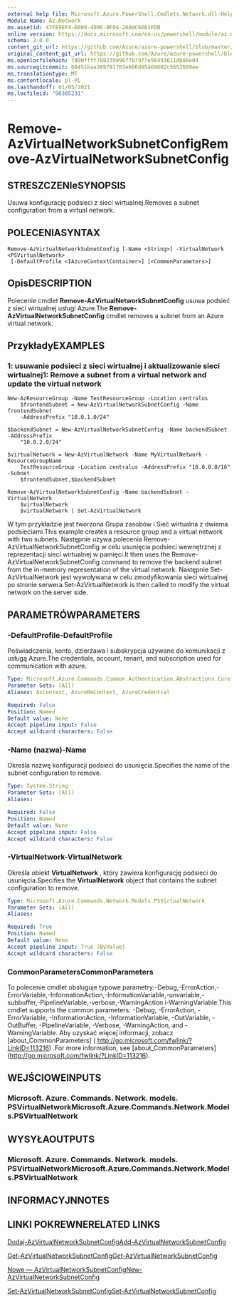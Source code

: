 ```yaml
---
external help file: Microsoft.Azure.PowerShell.Cmdlets.Network.dll-Help.xml
Module Name: Az.Network
ms.assetid: 47FE9EF4-6000-4096-8F04-26A0C6661FDB
online version: https://docs.microsoft.com/en-us/powershell/module/az.network/remove-azvirtualnetworksubnetconfig
schema: 2.0.0
content_git_url: https://github.com/Azure/azure-powershell/blob/master/src/Network/Network/help/Remove-AzVirtualNetworkSubnetConfig.md
original_content_git_url: https://github.com/Azure/azure-powershell/blob/master/src/Network/Network/help/Remove-AzVirtualNetworkSubnetConfig.md
ms.openlocfilehash: 7d90ffff788239996f7b79f7e56493611db86e04
ms.sourcegitcommit: 68451baa389791703e666d95469602c5652609ee
ms.translationtype: MT
ms.contentlocale: pl-PL
ms.lasthandoff: 01/05/2021
ms.locfileid: "98385231"
---
```

# <span data-ttu-id="ac5c8-101">Remove-AzVirtualNetworkSubnetConfig</span><span class="sxs-lookup"><span data-stu-id="ac5c8-101">Remove-AzVirtualNetworkSubnetConfig</span></span>

## <span data-ttu-id="ac5c8-102">STRESZCZENIe</span><span class="sxs-lookup"><span data-stu-id="ac5c8-102">SYNOPSIS</span></span>
<span data-ttu-id="ac5c8-103">Usuwa konfigurację podsieci z sieci wirtualnej.</span><span class="sxs-lookup"><span data-stu-id="ac5c8-103">Removes a subnet configuration from a virtual network.</span></span>

## <span data-ttu-id="ac5c8-104">POLECENIA</span><span class="sxs-lookup"><span data-stu-id="ac5c8-104">SYNTAX</span></span>

```
Remove-AzVirtualNetworkSubnetConfig [-Name <String>] -VirtualNetwork <PSVirtualNetwork>
 [-DefaultProfile <IAzureContextContainer>] [<CommonParameters>]
```

## <span data-ttu-id="ac5c8-105">Opis</span><span class="sxs-lookup"><span data-stu-id="ac5c8-105">DESCRIPTION</span></span>
<span data-ttu-id="ac5c8-106">Polecenie cmdlet **Remove-AzVirtualNetworkSubnetConfig** usuwa podsieć z sieci wirtualnej usługi Azure.</span><span class="sxs-lookup"><span data-stu-id="ac5c8-106">The **Remove-AzVirtualNetworkSubnetConfig** cmdlet removes a subnet from an Azure virtual network.</span></span>

## <span data-ttu-id="ac5c8-107">Przykłady</span><span class="sxs-lookup"><span data-stu-id="ac5c8-107">EXAMPLES</span></span>

### <span data-ttu-id="ac5c8-108">1: usuwanie podsieci z sieci wirtualnej i aktualizowanie sieci wirtualnej</span><span class="sxs-lookup"><span data-stu-id="ac5c8-108">1: Remove a subnet from a virtual network and update the virtual network</span></span>
```
New-AzResourceGroup -Name TestResourceGroup -Location centralus
    $frontendSubnet = New-AzVirtualNetworkSubnetConfig -Name frontendSubnet 
    -AddressPrefix "10.0.1.0/24"

$backendSubnet = New-AzVirtualNetworkSubnetConfig -Name backendSubnet -AddressPrefix 
    "10.0.2.0/24"

$virtualNetwork = New-AzVirtualNetwork -Name MyVirtualNetwork -ResourceGroupName 
    TestResourceGroup -Location centralus -AddressPrefix "10.0.0.0/16" -Subnet 
    $frontendSubnet,$backendSubnet

Remove-AzVirtualNetworkSubnetConfig -Name backendSubnet -VirtualNetwork 
    $virtualNetwork
    $virtualNetwork | Set-AzVirtualNetwork
```

<span data-ttu-id="ac5c8-109">W tym przykładzie jest tworzona Grupa zasobów i Sieć wirtualna z dwiema podsieciami.</span><span class="sxs-lookup"><span data-stu-id="ac5c8-109">This example creates a resource group and a virtual network with two subnets.</span></span> <span data-ttu-id="ac5c8-110">Następnie używa polecenia Remove-AzVirtualNetworkSubnetConfig w celu usunięcia podsieci wewnętrznej z reprezentacji sieci wirtualnej w pamięci.</span><span class="sxs-lookup"><span data-stu-id="ac5c8-110">It then uses the Remove-AzVirtualNetworkSubnetConfig command to remove the backend subnet from the in-memory representation of the virtual network.</span></span> <span data-ttu-id="ac5c8-111">Następnie Set-AzVirtualNetwork jest wywoływana w celu zmodyfikowania sieci wirtualnej po stronie serwera.</span><span class="sxs-lookup"><span data-stu-id="ac5c8-111">Set-AzVirtualNetwork is then called to modify the virtual network on the server side.</span></span>

## <span data-ttu-id="ac5c8-112">PARAMETRÓW</span><span class="sxs-lookup"><span data-stu-id="ac5c8-112">PARAMETERS</span></span>

### <span data-ttu-id="ac5c8-113">-DefaultProfile</span><span class="sxs-lookup"><span data-stu-id="ac5c8-113">-DefaultProfile</span></span>
<span data-ttu-id="ac5c8-114">Poświadczenia, konto, dzierżawa i subskrypcja używane do komunikacji z usługą Azure.</span><span class="sxs-lookup"><span data-stu-id="ac5c8-114">The credentials, account, tenant, and subscription used for communication with azure.</span></span>

```yaml
Type: Microsoft.Azure.Commands.Common.Authentication.Abstractions.Core.IAzureContextContainer
Parameter Sets: (All)
Aliases: AzContext, AzureRmContext, AzureCredential

Required: False
Position: Named
Default value: None
Accept pipeline input: False
Accept wildcard characters: False
```

### <span data-ttu-id="ac5c8-115">-Name (nazwa)</span><span class="sxs-lookup"><span data-stu-id="ac5c8-115">-Name</span></span>
<span data-ttu-id="ac5c8-116">Określa nazwę konfiguracji podsieci do usunięcia.</span><span class="sxs-lookup"><span data-stu-id="ac5c8-116">Specifies the name of the subnet configuration to remove.</span></span>

```yaml
Type: System.String
Parameter Sets: (All)
Aliases:

Required: False
Position: Named
Default value: None
Accept pipeline input: False
Accept wildcard characters: False
```

### <span data-ttu-id="ac5c8-117">-VirtualNetwork</span><span class="sxs-lookup"><span data-stu-id="ac5c8-117">-VirtualNetwork</span></span>
<span data-ttu-id="ac5c8-118">Określa obiekt **VirtualNetwork** , który zawiera konfigurację podsieci do usunięcia.</span><span class="sxs-lookup"><span data-stu-id="ac5c8-118">Specifies the **VirtualNetwork** object that contains the subnet configuration to remove.</span></span>

```yaml
Type: Microsoft.Azure.Commands.Network.Models.PSVirtualNetwork
Parameter Sets: (All)
Aliases:

Required: True
Position: Named
Default value: None
Accept pipeline input: True (ByValue)
Accept wildcard characters: False
```

### <span data-ttu-id="ac5c8-119">CommonParameters</span><span class="sxs-lookup"><span data-stu-id="ac5c8-119">CommonParameters</span></span>
<span data-ttu-id="ac5c8-120">To polecenie cmdlet obsługuje typowe parametry:-Debug,-ErrorAction,-ErrorVariable,-InformationAction,-InformationVariable,-unvariable,-subbuffer,-PipelineVariable,-verbose,-WarningAction i-WarningVariable.</span><span class="sxs-lookup"><span data-stu-id="ac5c8-120">This cmdlet supports the common parameters: -Debug, -ErrorAction, -ErrorVariable, -InformationAction, -InformationVariable, -OutVariable, -OutBuffer, -PipelineVariable, -Verbose, -WarningAction, and -WarningVariable.</span></span> <span data-ttu-id="ac5c8-121">Aby uzyskać więcej informacji, zobacz [about_CommonParameters] ( http://go.microsoft.com/fwlink/?LinkID=113216) .</span><span class="sxs-lookup"><span data-stu-id="ac5c8-121">For more information, see [about_CommonParameters] (http://go.microsoft.com/fwlink/?LinkID=113216).</span></span>

## <span data-ttu-id="ac5c8-122">WEJŚCIOWE</span><span class="sxs-lookup"><span data-stu-id="ac5c8-122">INPUTS</span></span>

### <span data-ttu-id="ac5c8-123">Microsoft. Azure. Commands. Network. models. PSVirtualNetwork</span><span class="sxs-lookup"><span data-stu-id="ac5c8-123">Microsoft.Azure.Commands.Network.Models.PSVirtualNetwork</span></span>

## <span data-ttu-id="ac5c8-124">WYSYŁA</span><span class="sxs-lookup"><span data-stu-id="ac5c8-124">OUTPUTS</span></span>

### <span data-ttu-id="ac5c8-125">Microsoft. Azure. Commands. Network. models. PSVirtualNetwork</span><span class="sxs-lookup"><span data-stu-id="ac5c8-125">Microsoft.Azure.Commands.Network.Models.PSVirtualNetwork</span></span>

## <span data-ttu-id="ac5c8-126">INFORMACYJN</span><span class="sxs-lookup"><span data-stu-id="ac5c8-126">NOTES</span></span>

## <span data-ttu-id="ac5c8-127">LINKI POKREWNE</span><span class="sxs-lookup"><span data-stu-id="ac5c8-127">RELATED LINKS</span></span>

[<span data-ttu-id="ac5c8-128">Dodaj-AzVirtualNetworkSubnetConfig</span><span class="sxs-lookup"><span data-stu-id="ac5c8-128">Add-AzVirtualNetworkSubnetConfig</span></span>](./Add-AzVirtualNetworkSubnetConfig.md)

[<span data-ttu-id="ac5c8-129">Get-AzVirtualNetworkSubnetConfig</span><span class="sxs-lookup"><span data-stu-id="ac5c8-129">Get-AzVirtualNetworkSubnetConfig</span></span>](./Get-AzVirtualNetworkSubnetConfig.md)

[<span data-ttu-id="ac5c8-130">Nowe — AzVirtualNetworkSubnetConfig</span><span class="sxs-lookup"><span data-stu-id="ac5c8-130">New-AzVirtualNetworkSubnetConfig</span></span>](./New-AzVirtualNetworkSubnetConfig.md)

[<span data-ttu-id="ac5c8-131">Set-AzVirtualNetworkSubnetConfig</span><span class="sxs-lookup"><span data-stu-id="ac5c8-131">Set-AzVirtualNetworkSubnetConfig</span></span>](./Set-AzVirtualNetworkSubnetConfig.md)


